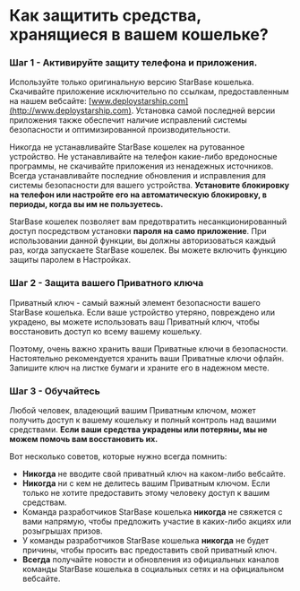 # Как защитить средства, хранящиеся в вашем кошельке?

### Шаг 1 - Активируйте защиту телефона и приложения.

Используйте только оригинальную версию StarBase кошелька. Скачивайте приложение исключительно по ссылкам, предоставленным на нашем вебсайте: [www.deploystarship.com](http://www.deploystarship.com). Установка самой последней версии приложения также обеспечит наличие исправлений системы безопасности и оптимизированной производительности.

Никогда не устанавливайте StarBase кошелек на рутованное устройство. Не устанавливайте на телефон какие-либо вредоносные программы, не скачивайте приложения из ненадежных источников. Всегда устанавливайте последние обновления и исправления для системы безопасности для вашего устройства. **Установите блокировку на телефон или настройте его на автоматическую блокировку, в периоды, когда вы им не пользуетесь.**

StarBase кошелек позволяет вам предотвратить несанкционированный доступ посредством установки **пароля на само приложение**. При использовании данной функции, вы должны авторизоваться каждый раз, когда запускаете StarBase кошелек. Вы можете включить функцию защиты паролем в Настройках.

### Шаг 2 - Защита вашего Приватного ключа

Приватный ключ - самый важный элемент безопасности вашего StarBase кошелька. Если ваше устройство утеряно, повреждено или украдено, вы можете использовать ваш Приватный ключ, чтобы восстановить доступ ко всему вашему кошельку.

Поэтому, очень важно хранить ваши Приватные ключи в безопасности. Настоятельно рекомендуется хранить ваши Приватные ключи офлайн. Запишите ключ на листке бумаги и храните его в надежном месте.

### Шаг 3 - Обучайтесь

Любой человек, владеющий вашим Приватным ключом, может получить доступ к вашему кошельку и полный контроль над вашими средствами. **Если ваши средства украдены или потеряны, мы не можем помочь вам восстановить их.**

Вот несколько советов, которые нужно всегда помнить:

- **Никогда** не вводите свой приватный ключ на каком-либо вебсайте.
- **Никогда** ни с кем не делитесь вашим Приватным ключом. Если только не хотите предоставить этому человеку доступ к вашим средствам.
- Команда разработчиков StarBase кошелька **никогда** не свяжется с вами напрямую, чтобы предложить участие в каких-либо акциях или розыгрышах призов.
- У команды разработчиков StarBase кошелька **никогда** не будет причины, чтобы просить вас предоставить свой приватный ключ.
- **Всегда** получайте новости и обновления из официальных каналов команды StarBase кошелька в социальных сетях и на официальном вебсайте.
